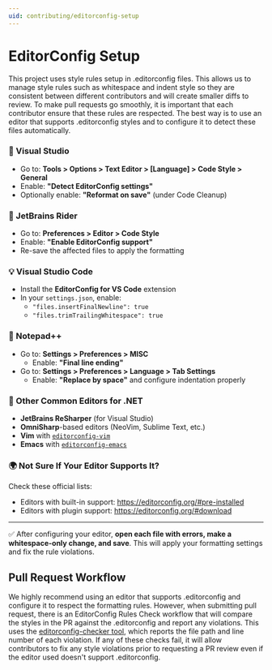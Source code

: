 ```yaml
---
uid: contributing/editorconfig-setup
---
```


# EditorConfig Setup

This project uses style rules setup in .editorconfig files. This allows us to manage style rules such as whitespace and indent style so they are consistent between different contributors and will create smaller diffs to review. To make pull requests go smoothly, it is important that each contributor ensure that these rules are respected. The best way is to use an editor that supports .editorconfig styles and to configure it to detect these files automatically.

### 🧠 Visual Studio
- Go to: **Tools > Options > Text Editor > [Language] > Code Style > General**
- Enable: **"Detect EditorConfig settings"**
- Optionally enable: **"Reformat on save"** (under Code Cleanup)

### 🧰 JetBrains Rider
- Go to: **Preferences > Editor > Code Style**
- Enable: **"Enable EditorConfig support"**
- Re-save the affected files to apply the formatting

### 💡 Visual Studio Code
- Install the **EditorConfig for VS Code** extension
- In your `settings.json`, enable:
  - `"files.insertFinalNewline": true`
  - `"files.trimTrailingWhitespace": true`

### 📝 Notepad++
- Go to: **Settings > Preferences > MISC**
  - Enable: **"Final line ending"**
- Go to: **Settings > Preferences > Language > Tab Settings**
  - Enable: **"Replace by space"** and configure indentation properly

### 🔧 Other Common Editors for .NET
- **JetBrains ReSharper** (for Visual Studio)
- **OmniSharp**-based editors (NeoVim, Sublime Text, etc.)
- **Vim** with [`editorconfig-vim`](https://github.com/editorconfig/editorconfig-vim)
- **Emacs** with [`editorconfig-emacs`](https://github.com/editorconfig/editorconfig-emacs)

### 🌍 Not Sure If Your Editor Supports It?
Check these official lists:
- Editors with built-in support: https://editorconfig.org/#pre-installed
- Editors with plugin support: https://editorconfig.org/#download

---

✅ After configuring your editor, **open each file with errors, make a whitespace-only change, and save**. This will apply your formatting settings and fix the rule violations.

## Pull Request Workflow

We highly recommend using an editor that supports .editorconfig and configure it to respect the formatting rules. However, when submitting pull request, there is an EditorConfig Rules Check workflow that will compare the styles in the PR against the .editorconfig and report any violations. This uses the [editorconfig-checker tool](https://github.com/editorconfig-checker/editorconfig-checker), which reports the file path and line number of each violation. If any of these checks fail, it will allow contributors to fix any style violations prior to requesting a PR review even if the editor used doesn't support .editorconfig.
